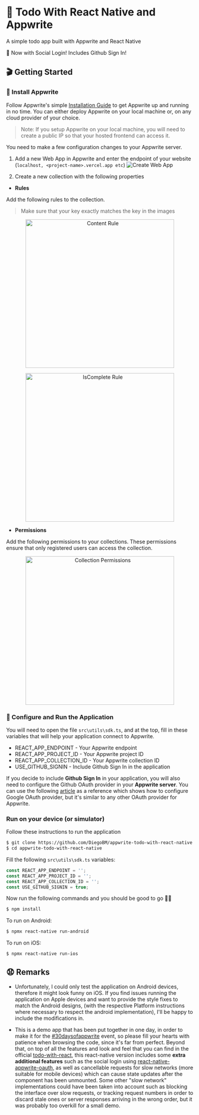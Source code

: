 # 🔖 Todo With React Native and Appwrite

A simple todo app built with Appwrite and React Native

🎉 Now with Social Login! Includes Github Sign In!

## 🎬 Getting Started

### 🤘 Install Appwrite

Follow Appwrite's simple [Installation Guide](https://appwrite.io/docs/installation) to get Appwrite up and running in no time. You can either deploy Appwrite on your local machine or, on any cloud provider of your choice.

> Note: If you setup Appwrite on your local machine, you will need to create a public IP so that your hosted frontend can access it.

You need to make a few configuration changes to your Appwrite server.

1. Add a new Web App in Appwrite and enter the endpoint of your website (`localhost, <project-name>.vercel.app etc`)
   ![Create Web App](https://user-images.githubusercontent.com/20852629/113019434-3c27c900-919f-11eb-997c-1da5a8303ceb.png)

2. Create a new collection with the following properties

- **Rules**

Add the following rules to the collection.

> Make sure that your key exactly matches the key in the images

<p align="center">
<img src="https://user-images.githubusercontent.com/20852629/113019972-c3753c80-919f-11eb-9b3a-c3690785bbf4.png" alt="Content Rule" width="400"/>
</p>

<p align="center">
<img src="https://user-images.githubusercontent.com/20852629/113020008-cec86800-919f-11eb-8cc2-473f8d15fc3f.png" alt="IsComplete Rule" width="400"/>
</p>

- **Permissions**

Add the following permissions to your collections. These permissions ensure that only registered users can access the collection.

<p align="center">
<img src="https://user-images.githubusercontent.com/20852629/113019801-99bc1580-919f-11eb-9a94-13b1529cb925.png" alt="Collection Permissions" width="400"/>
</p>

### 🚀 Configure and Run the Application

You will need to open the file `src\utils\sdk.ts`, and at the top, fill in these variables that will help your application connect to Appwrite.

- REACT_APP_ENDPOINT - Your Appwrite endpoint
- REACT_APP_PROJECT_ID - Your Appwrite project ID
- REACT_APP_COLLECTION_ID - Your Appwrite collection ID
- USE_GITHUB_SIGNIN - Include Github Sign In in the application

If you decide to include **Github Sign In** in your application, you will also need to configure the Github OAuth provider in your **Appwrite server**. You can use the following [article](https://dev.to/appwrite/30daysofappwrite-oauth-providers-3jf6) as a reference which shows how to configure Google OAuth provider, but it's similar to any other OAuth provider for Appwrite.

### **Run on your device (or simulator)**

Follow these instructions to run the application

```sh
$ git clone https://github.com/DiegoBM/appwrite-todo-with-react-native
$ cd appwrite-todo-with-react-native

```

Fill the following `src\utils\sdk.ts` variables:

```js
const REACT_APP_ENDPOINT = '';
const REACT_APP_PROJECT_ID = '';
const REACT_APP_COLLECTION_ID = '';
const USE_GITHUB_SIGNIN = true;
```

Now run the following commands and you should be good to go 💪🏼

```sh
$ npm install
```

To run on Android:

```sh
$ npmx react-native run-android
```

To run on iOS:

```sh
$ npmx react-native run-ios
```

## 😧 Remarks

- Unfortunately, I could only test the application on Android devices, therefore it might look funny on iOS. If you find issues running the application on Apple devices and want to provide the style fixes to match the Android designs, (with the respective Platform instructions where necessary to respect the android implementation), I'll be happy to include the modifications in.

- This is a demo app that has been put together in one day, in order to make it for the [#30daysofappwrite](https://30days.appwrite.io/) event, so please fill your hearts with patience when browsing the code, since it's far from perfect. Beyond that, on top of all the features and look and feel that you can find in the official [todo-with-react](https://github.com/appwrite/todo-with-react), this react-native version includes some **extra additional features** such as the social login using [react-native-appwrite-oauth](https://github.com/DiegoBM/react-native-appwrite-oauth/), as well as cancellable requests for slow networks (more suitable for mobile devices) which can cause state updates after the component has been unmounted. Some other "slow network" implementations could have been taken into account such as blocking the interface over slow requests, or tracking request numbers in order to discard stale ones or server responses arriving in the wrong order, but it was probably too overkill for a small demo.
